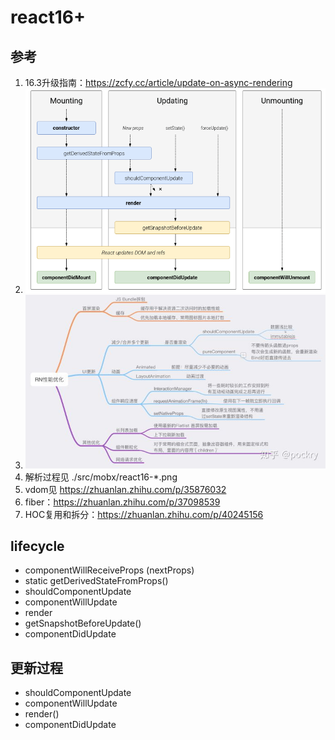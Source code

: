 # react16+

## 参考
1. 16.3升级指南：https://zcfy.cc/article/update-on-async-rendering
2. ![react16.3](react16.3.png)
2. ![react-native](v2-e00f66e71bd03b9d4c60d056c57be2e3_hd.jpg)
3. 解析过程见 ./src/mobx/react16-*.png
4. vdom见 https://zhuanlan.zhihu.com/p/35876032
5. fiber：https://zhuanlan.zhihu.com/p/37098539
6.  HOC复用和拆分：https://zhuanlan.zhihu.com/p/40245156


## lifecycle
  - componentWillReceiveProps (nextProps)
  - static getDerivedStateFromProps()
  - shouldComponentUpdate
  - componentWillUpdate
  - render
  - getSnapshotBeforeUpdate()
  - componentDidUpdate

## 更新过程
  - shouldComponentUpdate
  - componentWillUpdate
  - render()
  - componentDidUpdate










